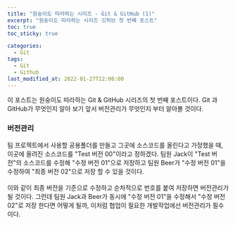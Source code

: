 ```yaml
---
title: "원숭이도 따라하는 시리즈 - Git & GitHub (1)"
excerpt: "원숭이도 따라하는 시리즈 깃허브 첫 번째 포스트"
toc: true
toc_sticky: true

categories:
  - Git
tags:
  - Git
  - Github
last_modified_at: 2022-01-27T12:06:00
---
```


이 포스트는 원숭이도 따라하는 Git & GitHub 시리즈의 첫 번째 포스트이다.
Git 과 GitHub가 무엇인지 알아 보기 앞서 버전관리가 무엇인지 부터 알아볼 것이다.

### **버전관리**

팀 프로젝트에서 사용할 공용폴더를 만들고 그곳에 소스코드를 올린다고 가정했을 때,
이곳에 올려진 소스코드를 "Test 버전 00"이라고 정하겠다.
팀원 Jack이 "Test 버전"의 소스코드를 수정해 "수정 버전 01"으로 저장하고 팀원 Beer가 "수정 버전 01"을 수정하여 "최종 버전 02"으로 저장 할 수 있을 것이다. <br><br>
이와 같이 최종 버전을 기준으로 수정하고 순차적으로 번호를 붙여 저장하면 버전관리가 될 것이다. 그런데 팀원 Jack과 Beer가 동시에 "수정 버전 01"을 수정해서 "수정 버전 02"로 저장 한다면 어떻게 될까, 이처럼 협업이 필요한 개발작업에선 버전관리가 필수이다. 


